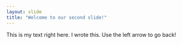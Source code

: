 ```yaml
---
layout: slide
title: "Welcome to our second slide!"
---
```

This is my text right here. I wrote this.
Use the left arrow to go back!
